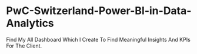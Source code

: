 # PwC-Switzerland-Power-BI-in-Data-Analytics
Find My All Dashboard Which I Create To Find Meaningful Insights And KPIs For The Client.
